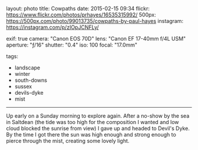 layout: photo
title: Cowpaths
date: 2015-02-15 09:34
flickr: https://www.flickr.com/photos/prhayes/16535315992/
500px: https://500px.com/photo/99013735/cowpaths-by-paul-hayes
instagram: https://instagram.com/p/zIOpJCNFLy/

exif: true
camera: "Canon EOS 70D"
lens: "Canon EF 17-40mm f/4L USM"
aperture: "ƒ/16"
shutter: "0.4"
iso: 100
focal: "17.0mm"

tags:
  - landscape
  - winter
  - south-downs
  - sussex
  - devils-dyke
  - mist
---

Up early on a Sunday morning to explore again. After a no-show by the sea in Saltdean (the tide was too high for the composition I wanted and low cloud blocked the sunrise from view) I gave up and headed to Devil's Dyke. By the time I got there the sun was high enough and strong enough to pierce through the mist, creating some lovely light.
